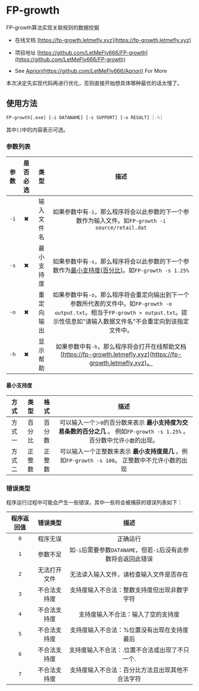 <!--
 * @Author: LetMeFly
 * @Date: 2022-04-10 09:40:57
 * @LastEditors: LetMeFly
 * @LastEditTime: 2022-04-10 16:31:55
-->
# FP-growth

FP-growth算法实现关联规则的数据挖掘

+ 在线文档 [https://fp-growth.letmefly.xyz](https://fp-growth.letmefly.xyz)

+ 项目地址 [https://github.com/LetMeFly666/FP-growth](https://github.com/LetMeFly666/FP-growth)

+ See [Apriori(https://github.com/LetMeFly666/Apriori)](https://github.com/LetMeFly666/Apriori) For More

本次决定先实现代码再进行优化，否则直接开始想具体哪种最优的话太慢了。

## 使用方法

```bash
FP-growth[.exe] [-i DATANAME] [-s SUPPORT] [-o RESULT] [-h]
```

其中```[]```中的内容表示可选。

### 参数列表

|参数| 是否必选 | 类型 | 描述 |
| :--: |:--: |:--: |:--: |
| ```-i``` | ✖ | 输入文件名 | 如果参数中有```-i```，那么程序将会以此参数的下一个参数作为输入文件。如```FP-growth -i source/retail.dat``` |
| ```-s``` | ✖ | 最小支持度 | 如果参数中有```-s```，那么程序将会以此参数的下一个参数作为[最小支持度(百分比)](#minSupport)。如```FP-growth -s 1.25%``` |
| ```-o``` | ✖ | 重定向输出 | 如果参数中有```-o```，那么程序将会重定向输出到下一个参数所代表的文件中。如```FP-growth -o output.txt```。相当于```FP-growth > output.txt```。提示性信息如"请输入数据文件名"不会重定向到该指定文件中。 |
| ```-h``` | ✖ | 显示帮助 | 如果参数中有```-h```，那么程序将会打开在线帮助文档[https://fp-growth.letmefly.xyz](https://fp-growth.letmefly.xyz)。 |

#### 最小支持度 <a id="minSupport"></a>

|方式 | 类型 | 格式 | 描述 |
| :--: |:--: |:--: |:--: |
| 方式一 | 百分比 | 百分数 | 可以输入一个```＞0```的百分数来表示 **最小支持度为交易条数的百分之几** 。 例如```FP-growth -s 1.25%``` 。百分数中允许```小数```的出现。|
| 方式二 | 正整数 | 正整数 | 可以输入一个正整数来表示 **最小支持度是几** 。例如```FP-growth -s 100```。 正整数中不允许小数的出现 |

### 错误类型

程序运行过程中可能会产生一些错误，其中一些将会被捕获的错误列表如下：

| 程序返回值 | 错误类型 | 描述 |
| :--: | :--: | :--: |
| ```0``` | 程序无误 | 正确运行 |
| ```1``` | 参数不足 | 如```-i```后需要参数```DATANAME```，但若```-i```后没有此参数将会返回此错误 |
| ```2``` | 无法打开文件 | 无法读入输入文件，请检查输入文件是否存在 |
| ```3``` | 不合法支持度 | 支持度输入不合法：整数支持度但出现非数字字符 |
| ```4``` | 不合法支持度 | 支持度输入不合法：输入了空的支持度 |
| ```5``` | 不合法支持度 | 支持度输入不合法：%位置没有出现在支持度最后 |
| ```6``` | 不合法支持度 | 支持度输入不合法：.位置不合法或出现了不只一个. |
| ```7``` | 不合法支持度 | 支持度输入不合法：百分比方法且出现其他不合法字符 |
